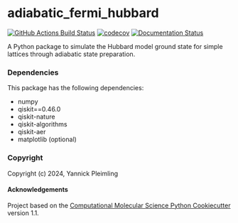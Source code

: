 adiabatic_fermi_hubbard
==============================
[//]: # (Badges)
[![GitHub Actions Build Status](https://github.com/y-pleim/adiabatic_fermi_hubbard/workflows/CI/badge.svg)](https://github.com/y-pleim/adiabatic_fermi_hubbard/actions?query=workflow%3ACI)
[![codecov](https://codecov.io/gh/y-pleim/adiabatic_fermi_hubbard/branch/main/graph/badge.svg)](https://codecov.io/gh/y-pleim/adiabatic_fermi_hubbard/branch/main)
[![Documentation Status](https://readthedocs.org/projects/adiabatic-fermi-hubbard/badge/?version=latest)](https://adiabatic-fermi-hubbard.readthedocs.io/en/latest/?badge=latest)


A Python package to simulate the Hubbard model ground state for simple lattices through adiabatic state preparation.

### Dependencies

This package has the following dependencies:
- numpy
- qiskit==0.46.0
- qiskit-nature
- qiskit-algorithms
- qiskit-aer
- matplotlib (optional)


### Copyright

Copyright (c) 2024, Yannick Pleimling


#### Acknowledgements
 
Project based on the 
[Computational Molecular Science Python Cookiecutter](https://github.com/molssi/cookiecutter-cms) version 1.1.
